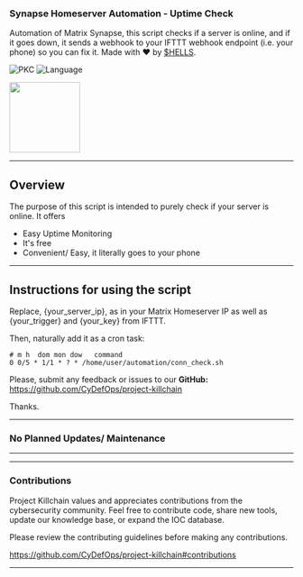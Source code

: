 ### Synapse Homeserver Automation - Uptime Check
Automation of Matrix Synapse, this script checks if a server is online, and if it goes down, it sends a webhook to your IFTTT webhook endpoint (i.e. your phone) so you can fix it. Made with :heart: by [$HELLS](https://github.com/ntwrite).

![PKC](https://img.shields.io/badge/Project-%20Killchain-357441)
![Language](https://img.shields.io/badge/Language-%20Shell-357441?style=flat-square)

<img src="https://img1.wsimg.com/blobby/go/1cf5bcbc-aad3-42e4-a7e0-6c0149aec441/downloads/BG%20Gradient%20(2).png" width="125" height="125">

----
## Overview

The purpose of this script is intended to purely check if your server is online. It offers
- Easy Uptime Monitoring
- It's free
- Convenient/ Easy, it literally goes to your phone

---

## Instructions for using the script 

Replace, {your_server_ip}, as in your Matrix Homeserver IP as well as {your_trigger} and {your_key} from IFTTT. 

Then, naturally add it as a cron task:

```
# m h  dom mon dow   command
0 0/5 * 1/1 * ? * /home/user/automation/conn_check.sh
```

Please, submit any feedback or issues to our **GitHub:** https://github.com/CyDefOps/project-killchain

Thanks.

----

### No Planned Updates/ Maintenance

----

----

### Contributions
Project Killchain values and appreciates contributions from the cybersecurity community. Feel free to contribute code, share new tools, update our knowledge base, or expand the IOC database. 

Please review the contributing guidelines before making any contributions.

https://github.com/CyDefOps/project-killchain#contributions

----

